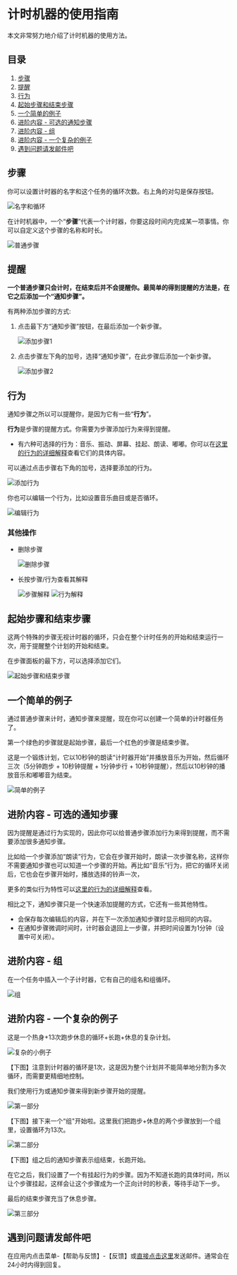 # 计时机器的使用指南

本文非常努力地介绍了计时机器的使用方法。

## 目录

1. [步骤](#步骤)
1. [提醒](#提醒)
1. [行为](#行为)
1. [起始步骤和结束步骤](#起始步骤和结束步骤)
1. [一个简单的例子](#一个简单的例子)
1. [进阶内容 - 可选的通知步骤](#进阶内容---可选的通知步骤)
1. [进阶内容 - 组](#进阶内容---组)
1. [进阶内容 - 一个复杂的例子](#进阶内容---一个复杂的例子)
1. [遇到问题请发邮件吧](#遇到问题请发邮件吧)

## 步骤

你可以设置计时器的名字和这个任务的循环次数。右上角的对勾是保存按钮。

![名字和循环](instruction-manual/name-loop.webp)

在计时机器中，一个“**步骤**”代表一个计时器，你要这段时间内完成某一项事情。你可以自定义这个步骤的名称和时长。

![普通步骤](instruction-manual/normal-step.webp)

## 提醒

**一个普通步骤只会计时，在结束后并不会提醒你。最简单的得到提醒的方法是，在它之后添加一个“通知步骤”。**

有两种添加步骤的方式:

1. 点击最下方“通知步骤”按钮，在最后添加一个新步骤。

    ![添加步骤1](instruction-manual/add-step1.webp)

1. 点击步骤左下角的加号，选择“通知步骤”，在此步骤后添加一个新步骤。

    ![添加步骤2](instruction-manual/add-step2.webp)

## 行为

通知步骤之所以可以提醒你，是因为它有一些“**行为**”。

**行为**是步骤的提醒方式。你需要为步骤添加行为来得到提醒。

- 有六种可选择的行为：音乐、振动、屏幕、挂起、朗读、嘟嘟。你可以在[这里的行为的详细解释](docs.md#行为的详细解释)查看它们的具体内容。

可以通过点击步骤右下角的加号，选择要添加的行为。

![添加行为](instruction-manual/add-behavior.webp)

你也可以编辑一个行为，比如设置音乐曲目或是否循环。

![编辑行为](instruction-manual/edit-behavior.webp)

### 其他操作

- 删除步骤

    ![删除步骤](instruction-manual/remove-step.webp)

- 长按步骤/行为查看其解释

    ![步骤解释](instruction-manual/tooltip1.webp)
    ![行为解释](instruction-manual/tooltip2.webp)

## 起始步骤和结束步骤

这两个特殊的步骤无视计时器的循环，只会在整个计时任务的开始和结束运行一次，用于提醒整个计划的开始和结束。

在步骤面板的最下方，可以选择添加它们。

![起始步骤和结束步骤](instruction-manual/add-steps.webp)

## 一个简单的例子

通过普通步骤来计时，通知步骤来提醒，现在你可以创建一个简单的计时器任务了。

第一个绿色的步骤就是起始步骤，最后一个红色的步骤是结束步骤。

这是一个锻炼计划，它以10秒钟的朗读“计时器开始”并播放音乐为开始，然后循环三次（5分钟跑步 + 10秒钟提醒 + 1分钟步行 + 10秒钟提醒），然后以10秒钟的播放音乐和嘟嘟音为结束。

![简单的例子](instruction-manual/simple-timer.webp)

## 进阶内容 - 可选的通知步骤

因为提醒是通过行为实现的，因此你可以给普通步骤添加行为来得到提醒，而不需要添加很多通知步骤。

比如给一个步骤添加“朗读”行为，它会在步骤开始时，朗读一次步骤名称，这样你不需要通知步骤也可以知道一个步骤的开始。再比如“音乐”行为，把它的循环关闭后，它也会在步骤开始时，播放选择的铃声一次，

更多的类似行为特性可以[这里的行为的详细解释](docs.md#行为的详细解释)查看。

相比之下，通知步骤只是一个快速添加提醒的方式，它还有一些其他特性。

- 会保存每次编辑后的内容，并在下一次添加通知步骤时显示相同的内容。
- 在通知步骤微调时间时，计时器会退回上一步骤，并把时间设置为1分钟（设置中可关闭）。

## 进阶内容 - 组

在一个任务中插入一个子计时器，它有自己的组名和组循环。

![组](instruction-manual/simple-group.webp)

## 进阶内容 - 一个复杂的例子

这是一个热身+13次跑步休息的循环+长跑+休息的复杂计划。

![复杂的小例子](instruction-manual/complex-timer.webp)

【下图】注意到计时器的循环是1次，这是因为整个计划并不能简单地分割为多次循环，而需要更精细地控制。

我们使用行为或通知步骤来得到新步骤开始的提醒。

![第一部分](instruction-manual/complex-timer1.webp)

【下图】接下来一个“组"开始啦。这里我们把跑步+休息的两个步骤放到一个组里，设置循环为13次。

![第二部分](instruction-manual/complex-timer2.webp)

【下图】组之后的通知步骤表示组结束，长跑开始。

在它之后，我们设置了一个有挂起行为的步骤。因为不知道长跑的具体时间，所以让个步骤挂起，这样会让这个步骤成为一个正向计时的秒表，等待手动下一步。

最后的结束步骤充当了休息步骤。

![第三部分](instruction-manual/complex-timer3.webp)

## 遇到问题请发邮件吧

在应用内点击菜单-【帮助与反馈】-【反馈】或[直接点击这里](mailto:ligrsidfd@gmail.com)发送邮件。通常会在24小时内得到回复。
